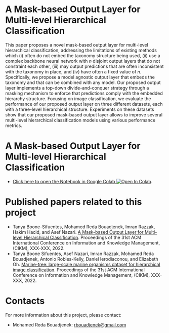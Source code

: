 # A Mask-based Output Layer for Multi-level Hierarchical Classification
This paper proposes a novel mask-based output layer for multi-level hierarchical classification, addressing the limitations of existing methods which (i) often do not embed the taxonomy structure being used, (ii) use a complex backbone neural network with $n$ disjoint output layers that do not constraint each other,  (iii) may output predictions that are often inconsistent with the taxonomy in place, and (iv) have often a fixed value of $n$.
Specifically, we propose a model agnostic output layer that embeds the taxonomy and that can be combined with any model.
Our proposed output layer implements a top-down divide-and-conquer strategy through a masking mechanism to enforce that predictions comply with the embedded hierarchy structure. Focusing on image classification, we evaluate the performance of our proposed output layer on three different datasets, each with a three-level hierarchical structure. Experiments on these datasets show that our proposed mask-based output layer allows to improve several multi-level hierarchical classification models using various performance metrics.



# A Mask-based Output Layer for Multi-level Hierarchical Classification

- [Click here to open the Notebook in Google Colab ![Open In Colab](https://colab.research.google.com/assets/colab-badge.svg)](https://colab.research.google.com/github/rbouadjenek/Mask-MLHC/blob/main/Model_Training.ipynb). 

# Published papers related to this project

- Tanya Boone-Sifuentes, Mohamed Reda Bouadjenek, Imran Razzak, Hakim Hacid, and Asef Nazari. [A Mask-based Output Layer for Multi-level Hierarchical Classification](https://rbouadjenek.github.io/papers/sp0060.pdf). Proceedings of the 31st ACM International Conference on Information and Knowledge Management, (CIKM), XXX-XXX, 2022.
- Tanya Boone Sifuentes, Asef Nazari, Imran Razzak, Mohamed Reda Bouadjenek, Antonio Robles-Kelly, Daniel Ierodiaconou, and Elizabeth Oh. [Marine-tree: large-scale marine organisms dataset for hierarchical image classification](https://rbouadjenek.github.io/papers/sp0760.pdf). Proceedings of the 31st ACM International Conference on Information and Knowledge Management, (CIKM), XXX-XXX, 2022.

# Contacts
For more information about this project, please contact:

- Mohamed Reda Bouadjenek: rbouadjenek@gmail.com
